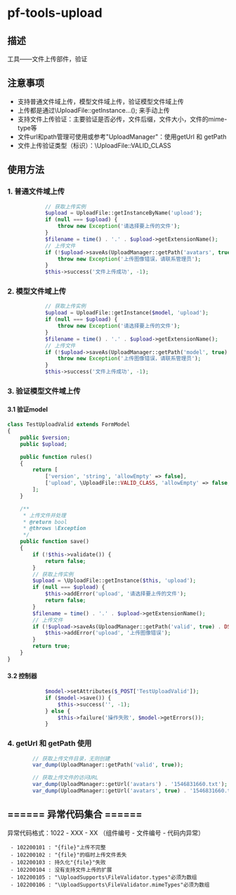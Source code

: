 # pf-tools-upload
## 描述
工具——文件上传部件，验证

## 注意事项
- 支持普通文件域上传，模型文件域上传，验证模型文件域上传
- 上传都是通过\UploadFile::getInstance...(); 来手动上传
- 支持文件上传验证：主要验证是否必传，文件后缀，文件大小，文件的mime-type等
- 文件url和path管理可使用或参考"UploadManager"：使用getUrl 和 getPath
- 文件上传验证类型（标识）：\UploadFile::VALID_CLASS


## 使用方法
### 1. 普通文件域上传
```php
            // 获取上传实例
            $upload = UploadFile::getInstanceByName('upload');
            if (null === $upload) {
                throw new Exception('请选择要上传的文件');
            }
            $filename = time() . '.' . $upload->getExtensionName();
            // 上传文件
            if (!$upload->saveAs(UploadManager::getPath('avatars', true) . DS . $filename)) {
                throw new Exception('上传图像错误，请联系管理员');
            }
            $this->success('文件上传成功', -1);
```
### 2. 模型文件域上传
```php
            // 获取上传实例
            $upload = UploadFile::getInstance($model, 'upload');
            if (null === $upload) {
                throw new Exception('请选择要上传的文件');
            }
            $filename = time() . '.' . $upload->getExtensionName();
            // 上传文件
            if (!$upload->saveAs(UploadManager::getPath('model', true) . DS . $filename)) {
                throw new Exception('上传图像错误，请联系管理员');
            }
            $this->success('文件上传成功', -1);
```
### 3. 验证模型文件域上传
#### 3.1 验证model
```php
class TestUploadValid extends FormModel
{
    public $version;
    public $upload;

    public function rules()
    {
        return [
            ['version', 'string', 'allowEmpty' => false],
            ['upload', \UploadFile::VALID_CLASS, 'allowEmpty' => false, 'types' => ['gif', 'png', 'jpg', 'jpeg'],],
        ];
    }

    /**
     * 上传文件并处理
     * @return bool
     * @throws \Exception
     */
    public function save()
    {
        if (!$this->validate()) {
            return false;
        }
        // 获取上传实例
        $upload = \UploadFile::getInstance($this, 'upload');
        if (null === $upload) {
            $this->addError('upload', '请选择要上传的文件');
            return false;
        }
        $filename = time() . '.' . $upload->getExtensionName();
        // 上传文件
        if (!$upload->saveAs(UploadManager::getPath('valid', true) . DS . $filename)) {
            $this->addError('upload', '上传图像错误');
        }
        return true;
    }
}
```
#### 3.2 控制器
```php
            $model->setAttributes($_POST['TestUploadValid']);
            if ($model->save()) {
                $this->success('', -1);
            } else {
                $this->failure('操作失败', $model->getErrors());
            }
```

### 4. getUrl 和 getPath 使用
```php
        // 获取上传文件目录，无则创建
        var_dump(UploadManager::getPath('valid', true));

        // 获取上传文件的访问URL
        var_dump(UploadManager::getUrl('avatars') . '1546831660.txt');
        var_dump(UploadManager::getUrl('avatars', true) . '1546831660.txt');
```

## ====== 异常代码集合 ======

异常代码格式：1022 - XXX - XX （组件编号 - 文件编号 - 代码内异常）
```
 - 102200101 : "{file}"上传不完整
 - 102200102 : "{file}"的临时上传文件丢失
 - 102200103 : 持久化"{file}"失败
 - 102200104 : 没有支持文件上传的扩展
 - 102200105 : "\UploadSupports\FileValidator.types"必须为数组
 - 102200106 : "\UploadSupports\FileValidator.mimeTypes"必须为数组
```